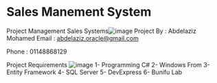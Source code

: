 # Sales Manement System

Project Management Sales Systems![image](https://user-images.githubusercontent.com/25045244/194766226-694900ec-ad1c-4d7e-938a-00d2d11480e3.png)
Project By : Abdelaziz Mohamed
Email : abdelaziz.oracle@gmail.com

Phone : 01148868129


Project Requirements ![image](https://user-images.githubusercontent.com/25045244/194766520-00ffd092-fabd-4787-b247-88d20cd2175c.png)
1- Programming C#
2- Windows From 
3- Entity Framework 
4- SQL Server
5- DevExpress 
6- Bunifu Lab
